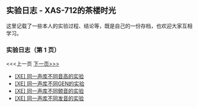 ## 实验日志 - XAS-712的茶楼时光

这里记载了一些本人的实验过程、结论等，既是自己的一份存档，也欢迎大家互相学习。  

### 实验日志（第 1 页）
<<<上一页 [下一页>>>](index.2.md)

- [\[XE\] 同一声库不同音高的实验](xe/xe-same-lib-diff-pitch)
- [\[XE\] 同一声库不同GEN的实验](xe/xe-same-lib-diff-gen)
- [\[XE\] 同一声库不同颤音的实验](xe/xe-same-lib-diff-vib)
- [\[XE\] 同一声库不同发音的实验](xe/xe-same-lib-diff-pron)
